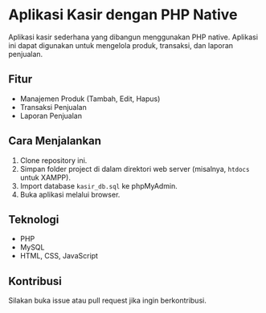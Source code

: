 # Aplikasi Kasir dengan PHP Native

Aplikasi kasir sederhana yang dibangun menggunakan PHP native. Aplikasi ini dapat digunakan untuk mengelola produk, transaksi, dan laporan penjualan.

## Fitur
- Manajemen Produk (Tambah, Edit, Hapus)
- Transaksi Penjualan
- Laporan Penjualan

## Cara Menjalankan
1. Clone repository ini.
2. Simpan folder project di dalam direktori web server (misalnya, `htdocs` untuk XAMPP).
3. Import database `kasir_db.sql` ke phpMyAdmin.
4. Buka aplikasi melalui browser.

## Teknologi
- PHP
- MySQL
- HTML, CSS, JavaScript

## Kontribusi
Silakan buka issue atau pull request jika ingin berkontribusi.
